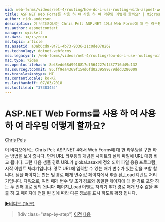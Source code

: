 ```yaml
---
uid: web-forms/videos/net-4/routing/how-do-i-use-routing-with-aspnet-web-forms
title: ASP.NET Web Forms를 사용 하 여 사용 하 여 라우팅 어떻게 할까요? | Microsoft 문서
author: rick-anderson
description: 이 비디오에서는 Chris Pels ASP.NET 4에서 Web Forms에 대 한 라우팅을 구현 하는 방법을 보여 줍니다. 먼저 URL 라우팅의 개념을 p URL 매핑 비교할...
ms.author: aspnetcontent
manager: wpickett
ms.date: 10/15/2010
ms.topic: article
ms.assetid: a3ab6cd9-8f71-4b73-9336-21c0de078269
ms.technology: dotnet-webforms
msc.legacyurl: /web-forms/videos/net-4/routing/how-do-i-use-routing-with-aspnet-web-forms
msc.type: video
ms.openlocfilehash: 8ef8edd68d9918817df564227d1f37716d49d132
ms.sourcegitcommit: 953ff9ea4369f154d6fd0239599279ddd3280009
ms.translationtype: MT
ms.contentlocale: ko-KR
ms.lasthandoff: 07/03/2018
ms.locfileid: "37383453"
---
```

<a name="how-do-i-use-routing-with-aspnet-web-forms"></a>ASP.NET Web Forms를 사용 하 여 사용 하 여 라우팅 어떻게 할까요?
====================
[Chris Pels](https://twitter.com/chrispels)

이 비디오에서는 Chris Pels ASP.NET 4에서 Web Forms에 대 한 라우팅을 구현 하는 방법을 보여 줍니다. 먼저 URL 라우팅의 개념은 사이트의 실제 파일에 URL 매핑 비교 됩니다. 그런 다음 샘플 경로 URL가 global.asax에 정의 되어 파일 응용 프로그램\_시작 이벤트 처리기입니다. 경로 URL에 입력할 수 있는 매개 변수가 있는 값을 포함 합니다. 샘플 페이지는 만든 및 경로 매개 변수 값 페이지에서 추출 된\_Load 이벤트 처리기입니다. 다음으로, 여러 매개 변수 및 초기 경로와 동일한 페이지에 대 한 경로 포함 하는 두 번째 경로 정의 됩니다. 페이지\_Load 이벤트 처리기 추가 경로 매개 변수 값을 추출 하 고 페이지에 전달 된 값에 따라 다른 정보를 표시 하도록 확장 됩니다.

[&#9654;비디오 (15 분)](https://channel9.msdn.com/Blogs/ASP-NET-Site-Videos/how-do-i-use-routing-with-aspnet-web-forms)

> [!div class="step-by-step"]
> [이전](aspnet-4-quick-hit-outbound-webforms-routing.md)
> [다음](how-do-i-work-with-urls-in-aspnet-routing.md)
